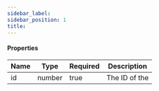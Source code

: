 ```yaml
---
sidebar_label: 
sidebar_position: 1
title: 
---
```




#### Properties

|Name|Type|Required|Description|
|---|---|---|---|
|id|number|true| The ID of the |
